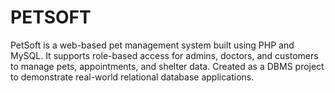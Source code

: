 # PETSOFT
PetSoft is a web-based pet management system built using PHP and MySQL. It supports role-based access for admins, doctors, and customers to manage pets, appointments, and shelter data. Created as a DBMS project to demonstrate real-world relational database applications.
